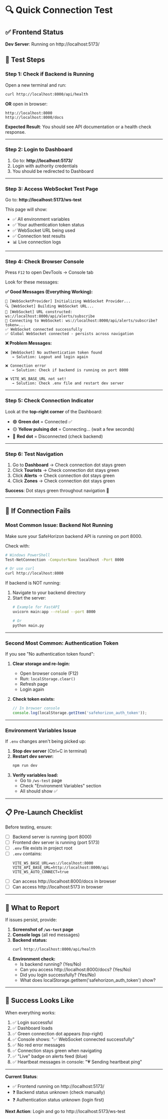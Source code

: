 # 🔍 Quick Connection Test

## ✅ Frontend Status
**Dev Server**: Running on http://localhost:5173/

## 🧪 Test Steps

### **Step 1: Check if Backend is Running**
Open a new terminal and run:
```bash
curl http://localhost:8000/api/health
```

**OR** open in browser:
```
http://localhost:8000
http://localhost:8000/docs
```

**Expected Result**: You should see API documentation or a health check response.

---

### **Step 2: Login to Dashboard**
1. Go to: **http://localhost:5173/**
2. Login with authority credentials
3. You should be redirected to Dashboard

---

### **Step 3: Access WebSocket Test Page**
Go to: **http://localhost:5173/ws-test**

This page will show:
- ✅ All environment variables
- ✅ Your authentication token status
- ✅ WebSocket URL being used
- ✅ Connection test results
- 📊 Live connection logs

---

### **Step 4: Check Browser Console**
Press `F12` to open DevTools → Console tab

Look for these messages:

**✅ Good Messages (Everything Working):**
```
🚀 [WebSocketProvider] Initializing WebSocket Provider...
🔍 [WebSocket] Building WebSocket URL...
🔗 [WebSocket] URL constructed: ws://localhost:8000/api/alerts/subscribe
🔌 Connecting to WebSocket: ws://localhost:8000/api/alerts/subscribe?token=...
✅ WebSocket connected successfully
✅ Global WebSocket connected - persists across navigation
```

**❌ Problem Messages:**
```
❌ [WebSocket] No authentication token found
   → Solution: Logout and login again

❌ Connection error
   → Solution: Check if backend is running on port 8000

❌ VITE_WS_BASE_URL not set!
   → Solution: Check .env file and restart dev server
```

---

### **Step 5: Check Connection Indicator**
Look at the **top-right corner** of the Dashboard:

- 🟢 **Green dot** = Connected ✅
- 🟡 **Yellow pulsing dot** = Connecting... (wait a few seconds)
- 🔴 **Red dot** = Disconnected (check backend)

---

### **Step 6: Test Navigation**
1. Go to **Dashboard** → Check connection dot stays green
2. Click **Tourists** → Check connection dot stays green
3. Click **Alerts** → Check connection dot stays green
4. Click **Zones** → Check connection dot stays green

**Success**: Dot stays green throughout navigation 🎉

---

## 🚨 If Connection Fails

### **Most Common Issue: Backend Not Running**
Make sure your SafeHorizon backend API is running on port 8000.

Check with:
```bash
# Windows PowerShell
Test-NetConnection -ComputerName localhost -Port 8000

# Or use curl
curl http://localhost:8000
```

If backend is NOT running:
1. Navigate to your backend directory
2. Start the server:
   ```bash
   # Example for FastAPI
   uvicorn main:app --reload --port 8000
   
   # Or
   python main.py
   ```

---

### **Second Most Common: Authentication Token**
If you see "No authentication token found":

1. **Clear storage and re-login:**
   - Open browser console (F12)
   - Run: `localStorage.clear()`
   - Refresh page
   - Login again

2. **Check token exists:**
   ```javascript
   // In browser console
   console.log(localStorage.getItem('safehorizon_auth_token'));
   ```

---

### **Environment Variables Issue**
If `.env` changes aren't being picked up:

1. **Stop dev server** (Ctrl+C in terminal)
2. **Restart dev server:**
   ```bash
   npm run dev
   ```
3. **Verify variables load:**
   - Go to `/ws-test` page
   - Check "Environment Variables" section
   - All should show ✅

---

## 📋 Pre-Launch Checklist

Before testing, ensure:

- [ ] Backend server is running (port 8000)
- [ ] Frontend dev server is running (port 5173)
- [ ] `.env` file exists in project root
- [ ] `.env` contains:
  ```
  VITE_WS_BASE_URL=ws://localhost:8000
  VITE_API_BASE_URL=http://localhost:8000/api
  VITE_WS_AUTO_CONNECT=true
  ```
- [ ] Can access http://localhost:8000/docs in browser
- [ ] Can access http://localhost:5173 in browser

---

## 🎯 What to Report

If issues persist, provide:

1. **Screenshot of `/ws-test` page**
2. **Console logs** (all red messages)
3. **Backend status:**
   ```bash
   curl http://localhost:8000/api/health
   ```
4. **Environment check:**
   - Is backend running? (Yes/No)
   - Can you access http://localhost:8000/docs? (Yes/No)
   - Did you login successfully? (Yes/No)
   - What does localStorage.getItem('safehorizon_auth_token') show?

---

## 🎉 Success Looks Like

When everything works:

1. ✅ Login successful
2. ✅ Dashboard loads
3. ✅ Green connection dot appears (top-right)
4. ✅ Console shows: "✅ WebSocket connected successfully"
5. ✅ No red error messages
6. ✅ Connection stays green when navigating
7. ✅ "Live" badge on alerts feed (blue)
8. ✅ Heartbeat messages in console: "💗 Sending heartbeat ping"

---

**Current Status**: 
- ✅ Frontend running on http://localhost:5173/
- ❓ Backend status unknown (check manually)
- ❓ Authentication status unknown (login first)

**Next Action**: Login and go to http://localhost:5173/ws-test
